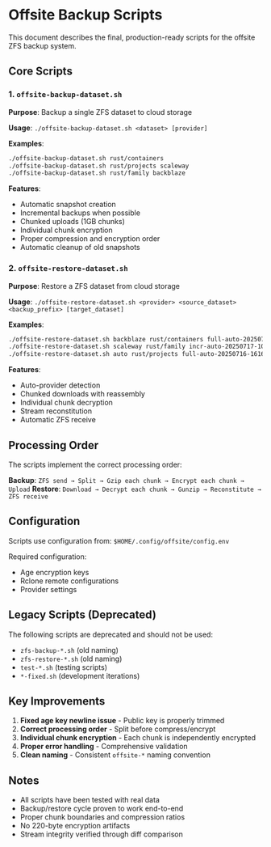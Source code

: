 # Offsite Backup Scripts

This document describes the final, production-ready scripts for the offsite ZFS backup system.

## Core Scripts

### 1. `offsite-backup-dataset.sh`
**Purpose**: Backup a single ZFS dataset to cloud storage

**Usage**: `./offsite-backup-dataset.sh <dataset> [provider]`

**Examples**:
```bash
./offsite-backup-dataset.sh rust/containers
./offsite-backup-dataset.sh rust/projects scaleway
./offsite-backup-dataset.sh rust/family backblaze
```

**Features**:
- Automatic snapshot creation
- Incremental backups when possible
- Chunked uploads (1GB chunks)
- Individual chunk encryption
- Proper compression and encryption order
- Automatic cleanup of old snapshots

### 2. `offsite-restore-dataset.sh`
**Purpose**: Restore a ZFS dataset from cloud storage

**Usage**: `./offsite-restore-dataset.sh <provider> <source_dataset> <backup_prefix> [target_dataset]`

**Examples**:
```bash
./offsite-restore-dataset.sh backblaze rust/containers full-auto-20250716-161605
./offsite-restore-dataset.sh scaleway rust/family incr-auto-20250717-104500 rust/family-test
./offsite-restore-dataset.sh auto rust/projects full-auto-20250716-161605 tank/projects-backup
```

**Features**:
- Auto-provider detection
- Chunked downloads with reassembly
- Individual chunk decryption
- Stream reconstitution
- Automatic ZFS receive

## Processing Order

The scripts implement the correct processing order:

**Backup**: `ZFS send → Split → Gzip each chunk → Encrypt each chunk → Upload`
**Restore**: `Download → Decrypt each chunk → Gunzip → Reconstitute → ZFS receive`

## Configuration

Scripts use configuration from: `$HOME/.config/offsite/config.env`

Required configuration:
- Age encryption keys
- Rclone remote configurations
- Provider settings

## Legacy Scripts (Deprecated)

The following scripts are deprecated and should not be used:
- `zfs-backup-*.sh` (old naming)
- `zfs-restore-*.sh` (old naming)  
- `test-*.sh` (testing scripts)
- `*-fixed.sh` (development iterations)

## Key Improvements

1. **Fixed age key newline issue** - Public key is properly trimmed
2. **Correct processing order** - Split before compress/encrypt
3. **Individual chunk encryption** - Each chunk is independently encrypted
4. **Proper error handling** - Comprehensive validation
5. **Clean naming** - Consistent `offsite-*` naming convention

## Notes

- All scripts have been tested with real data
- Backup/restore cycle proven to work end-to-end
- Proper chunk boundaries and compression ratios
- No 220-byte encryption artifacts
- Stream integrity verified through diff comparison